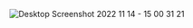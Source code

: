 ![Desktop Screenshot 2022 11 14 - 15 00 31 21](https://user-images.githubusercontent.com/86296807/201914396-76d02dc7-144b-47a3-a5a3-fa432bc02d26.png)
